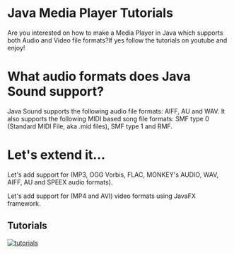 # Java Media Player Tutorials

Are you interested on how to make a Media Player in Java which supports both Audio and Video file formats?If yes follow the tutorials on youtube and enjoy!

#  What audio formats does Java Sound support?
Java Sound supports the following audio file formats: AIFF, AU and WAV. It also supports the following MIDI based song file formats: SMF type 0 (Standard MIDI File, aka .mid files), SMF type 1 and RMF. 

# Let's extend it...

Let's add support for (MP3, OGG Vorbis, FLAC, MONKEY's AUDIO, WAV, AIFF, AU and SPEEX audio formats).

Let's add support for (MP4 and AVI) video formats using JavaFX framework.

## Tutorials
[![tutorials](http://img.youtube.com/vi/hIc93wCBkIE/0.jpg)](https://www.youtube.com/watch?v=hIc93wCBkIE)
